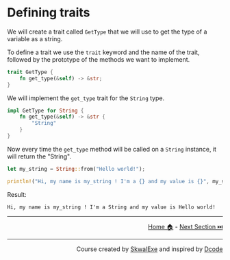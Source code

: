 # Defining traits

We will create a trait called `GetType` that we will use to get the type of a variable as a string.

To define a trait we use the `trait` keyword and the name of the trait, followed by the prototype of the methods we want to implement.

```rust
trait GetType {
    fn get_type(&self) -> &str;
}
```

We will implement the `get_type` trait for the `String` type.

```rust
impl GetType for String {
    fn get_type(&self) -> &str {
        "String"
    }
}
```

Now every time the `get_type` method will be called on a `String` instance, it will return the "String".

```rust
let my_string = String::from("Hello world!");

println!("Hi, my name is my_string ! I'm a {} and my value is {}", my_string.get_type(), my_string);
```

Result:

```
Hi, my name is my_string ! I'm a String and my value is Hello world!
```

---

<p align="right"><a href="https://skwalexe.github.io/learn-rust/">Home 🏠</a> - <a href="../pattern-matching">Next Section ⏭️</a></p>

---

<p align="right">Course created by <a href="https://github.com/SkwalExe/" target="_blank">SkwalExe</a> and inspired by <a href="https://www.youtube.com/watch?v=vOMJlQ5B-M0&list=PLVvjrrRCBy2JSHf9tGxGKJ-bYAN_uDCUL" target="_blank">Dcode</a></p>